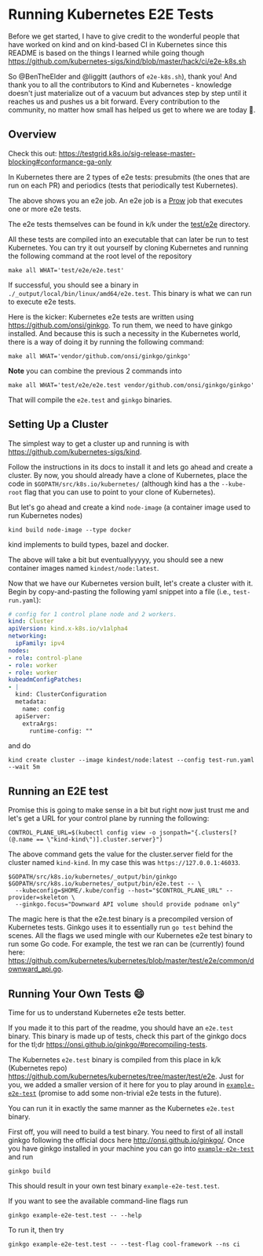 # Running Kubernetes E2E Tests

Before we get started, I have to give credit to the wonderful people that have
worked on kind and on kind-based CI in Kubernetes since this README is based on
the things I learned while going though
https://github.com/kubernetes-sigs/kind/blob/master/hack/ci/e2e-k8s.sh

So @BenTheElder and @liggitt (authors of `e2e-k8s.sh`), thank you!
And thank you to all the contributors to Kind and Kubernetes - knowledge
doesn't just materialize out of a vacuum but advances step by step until it
reaches us and pushes us a bit forward.
Every contribution to the community, no matter how small has helped us get to
where we are today :evergreen_tree:.

## Overview

Check this out: https://testgrid.k8s.io/sig-release-master-blocking#conformance-ga-only

In Kubernetes there are 2 types of e2e tests: presubmits (the ones that are run
on each PR) and periodics (tests that periodically test Kubernetes).

The above shows you an e2e job.
An e2e job is a
[Prow](https://github.com/kubernetes/test-infra/tree/master/prow)
job that executes one or more e2e tests.

The e2e tests themselves can be found in k/k under the
[test/e2e](https://github.com/kubernetes/kubernetes/tree/master/test/e2e) directory.

All these tests are compiled into an executable that can later be run to test
Kubernetes.
You can try it out yourself by cloning Kubernetes and running the following
command at the root level of the repository

```
make all WHAT='test/e2e/e2e.test'
```

If successful, you should see a binary in
`./_output/local/bin/linux/amd64/e2e.test`.
This binary is what we can run to execute e2e tests.

Here is the kicker: Kubernetes e2e tests are written using
https://github.com/onsi/ginkgo.
To run them, we need to have ginkgo installed.
And because this is such a necessity in the Kubernetes world, there is a way of
doing it by running the following command:

```
make all WHAT='vendor/github.com/onsi/ginkgo/ginkgo'
```

**Note** you can combine the previous 2 commands into

```
make all WHAT='test/e2e/e2e.test vendor/github.com/onsi/ginkgo/ginkgo'
```

That will compile the `e2e.test` and `ginkgo` binaries.


## Setting Up a Cluster

The simplest way to get a cluster up and running is with
https://github.com/kubernetes-sigs/kind.

Follow the instructions in its docs to install it and lets go ahead and create
a cluster.
By now, you should already have a clone of Kubernetes, place the code in
`$GOPATH/src/k8s.io/kubernetes/` (although kind has a the `--kube-root` flag
that you can use to point to your clone of Kubernetes).

But let's go ahead and create a kind `node-image` (a container image used to
run Kubernetes nodes)

```
kind build node-image --type docker
```

kind implements to build types, bazel and docker.

The above will take a bit but eventuallyyyyy, you should see a new container
images named `kindest/node:latest`.

Now that we have our Kubernetes version built, let's create a cluster with it.
Begin by copy-and-pasting the following yaml snippet into a file (i.e.,
`test-run.yaml`):

```yaml
# config for 1 control plane node and 2 workers.
kind: Cluster
apiVersion: kind.x-k8s.io/v1alpha4
networking:
  ipFamily: ipv4
nodes:
- role: control-plane
- role: worker
- role: worker
kubeadmConfigPatches:
- |
  kind: ClusterConfiguration
  metadata:
    name: config
  apiServer:
    extraArgs:
      runtime-config: ""
```

and do

```
kind create cluster --image kindest/node:latest --config test-run.yaml --wait 5m
```

## Running an E2E test

Promise this is going to make sense in a bit but right now just trust me and
let's get a URL for your control plane by running the following:

```
CONTROL_PLANE_URL=$(kubectl config view -o jsonpath="{.clusters[?(@.name == \"kind-kind\")].cluster.server}")
```
The above command gets the value for the cluster.server field for the cluster
named `kind-kind`.
In my case this was `https://127.0.0.1:46033`.

```
$GOPATH/src/k8s.io/kubernetes/_output/bin/ginkgo $GOPATH/src/k8s.io/kubernetes/_output/bin/e2e.test -- \
  --kubeconfig=$HOME/.kube/config --host="$CONTROL_PLANE_URL" --provider=skeleton \
  --ginkgo.focus="Downward API volume should provide podname only"
```

The magic here is that the e2e.test binary is a precompiled version of
Kubernetes tests.
Ginkgo uses it to essentially run `go test` behind the scenes.
All the flags we used mingle with our Kubernetes e2e test binary to run some Go
code.
For example, the test we ran can be (currently) found here:
https://github.com/kubernetes/kubernetes/blob/master/test/e2e/common/downward_api.go.


## Running Your Own Tests :smile:

Time for us to understand Kubernetes e2e tests better.

If you made it to this part of the readme, you should have an `e2e.test`
binary.
This binary is made up of tests, check this part of the ginkgo docs for the
tl;dr https://onsi.github.io/ginkgo/#precompiling-tests.

The Kubernetes `e2e.test` binary is compiled from this place in k/k (Kubernetes
repo) https://github.com/kubernetes/kubernetes/tree/master/test/e2e.
Just for you, we added a smaller version of it here for you to play around in
[`example-e2e-test`](./example-e2e-test/) (promise to add some non-trivial e2e
tests in the future).

You can run it in exactly the same manner as the Kubernetes `e2e.test` binary.

First off, you will need to build a test binary.
You need to first of all install ginkgo following the official docs here
http://onsi.github.io/ginkgo/.
Once you have ginkgo installed in your machine you can go into
[`example-e2e-test`](./example-e2e-test/)
and run

```
ginkgo build
```

This should result in your own test binary `example-e2e-test.test`.

If you want to see the available command-line flags run

```
ginkgo example-e2e-test.test -- --help
```

To run it, then try

```
ginkgo example-e2e-test.test -- --test-flag cool-framework --ns ci
```
